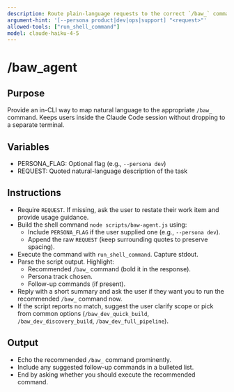 ```yaml
---
description: Route plain-language requests to the correct `/baw_` command
argument-hint: '[--persona product|dev|ops|support] "<request>"'
allowed-tools: ["run_shell_command"]
model: claude-haiku-4-5
---
```


# /baw_agent

## Purpose
Provide an in-CLI way to map natural language to the appropriate `/baw_` command. Keeps users inside the Claude Code session without dropping to a separate terminal.

## Variables
- PERSONA_FLAG: Optional flag (e.g., `--persona dev`)
- REQUEST: Quoted natural-language description of the task

## Instructions
- Require `REQUEST`. If missing, ask the user to restate their work item and provide usage guidance.
- Build the shell command `node scripts/baw-agent.js` using:
  - Include `PERSONA_FLAG` if the user supplied one (e.g., `--persona dev`).
  - Append the raw `REQUEST` (keep surrounding quotes to preserve spacing).
- Execute the command with `run_shell_command`. Capture stdout.
- Parse the script output. Highlight:
  - Recommended `/baw_` command (bold it in the response).
  - Persona track chosen.
  - Follow-up commands (if present).
- Reply with a short summary and ask the user if they want you to run the recommended `/baw_` command now.
- If the script reports no match, suggest the user clarify scope or pick from common options (`/baw_dev_quick_build`, `/baw_dev_discovery_build`, `/baw_dev_full_pipeline`).

## Output
- Echo the recommended `/baw_` command prominently.
- Include any suggested follow-up commands in a bulleted list.
- End by asking whether you should execute the recommended command.
